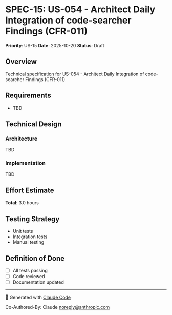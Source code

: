 # SPEC-15: US-054 - Architect Daily Integration of code-searcher Findings (CFR-011)

**Priority**: US-15
**Date**: 2025-10-20
**Status**: Draft

## Overview

Technical specification for US-054 - Architect Daily Integration of code-searcher Findings (CFR-011)

## Requirements

- TBD

## Technical Design

### Architecture

TBD

### Implementation

TBD

## Effort Estimate

**Total**: 3.0 hours

## Testing Strategy

- Unit tests
- Integration tests
- Manual testing

## Definition of Done

- [ ] All tests passing
- [ ] Code reviewed
- [ ] Documentation updated

---

🤖 Generated with [Claude Code](https://claude.com/claude-code)

Co-Authored-By: Claude <noreply@anthropic.com>
